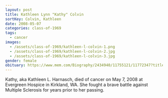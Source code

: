 ```yaml
---
layout: post
title: Kathleen Lynn "Kathy" Colvin
sortKey: Colvin, Kathleen
date: 2008-05-07
categories: class-of-1969
tags:
  - cancer
images:
  - /assets/class-of-1969/kathleen-l-colvin-1.png
  - /assets/class-of-1969/kathleen-l-colvin-2.jpg
  - /assets/class-of-1969/kathleen-l-colvin-3.jpg
gender: female
obituary: https://www.mem.com/Biography/2434940/11755121/11772347?title=Biography
---
```

Kathy, aka Kathleen L. Harnasch, died of cancer on May 7, 2008 at Evergreen Hospice in Kirkland, WA. She fought a brave battle against Multiple Sclerosis for years prior to her passing.
